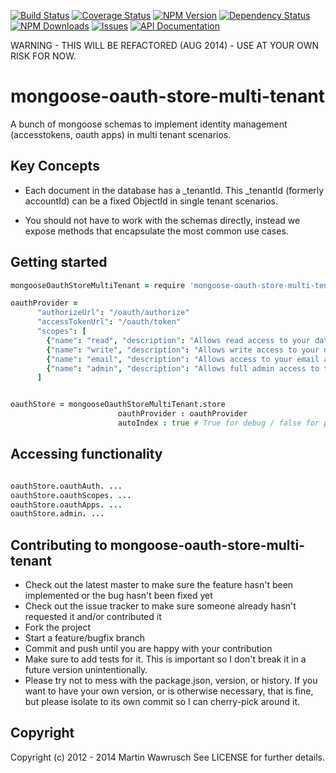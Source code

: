 [![Build Status](https://travis-ci.org/codedoctor/mongoose-oauth-store-multi-tenant.svg?branch=master)](https://travis-ci.org/codedoctor/mongoose-oauth-store-multi-tenant)
[![Coverage Status](https://img.shields.io/coveralls/codedoctor/mongoose-oauth-store-multi-tenant.svg)](https://coveralls.io/r/codedoctor/mongoose-oauth-store-multi-tenant)
[![NPM Version](http://img.shields.io/npm/v/mongoose-oauth-store-multi-tenant.svg)](https://www.npmjs.org/package//mongoose-oauth-store-multi-tenant)
[![Dependency Status](https://gemnasium.com/codedoctor/mongoose-oauth-store-multi-tenant.svg)](https://gemnasium.com/codedoctor/mongoose-oauth-store-multi-tenant)
[![NPM Downloads](http://img.shields.io/npm/dm/mongoose-oauth-store-multi-tenant.svg)](https://www.npmjs.org/package/mongoose-oauth-store-multi-tenant)
[![Issues](http://img.shields.io/github/issues/codedoctor/mongoose-oauth-store-multi-tenant.svg)](https://github.com/codedoctor/mongoose-oauth-store-multi-tenant/issues)
[![API Documentation](http://img.shields.io/badge/API-Documentation-ff69b4.svg)](http://coffeedoc.info/github/codedoctor/mongoose-oauth-store-multi-tenant)

WARNING - THIS WILL BE REFACTORED (AUG 2014) - USE AT YOUR OWN RISK FOR NOW.

mongoose-oauth-store-multi-tenant
=================================

A bunch of mongoose schemas to implement identity management (accesstokens, oauth apps) in multi tenant scenarios.

## Key Concepts

* Each document in the database has a _tenantId. This _tenantId (formerly accountId) can be a fixed ObjectId in single tenant scenarios.

* You should not have to work with the schemas directly, instead we expose methods that encapsulate the most common use cases.

## Getting started

```coffeescript
mongooseOauthStoreMultiTenant = require 'mongoose-oauth-store-multi-tenant'

oauthProvider = 
      "authorizeUrl": "/oauth/authorize"
      "accessTokenUrl": "/oauth/token"
      "scopes": [
        {"name": "read", "description": "Allows read access to your data.", "developerDescription": "", "roles": ["public"]},
        {"name": "write", "description": "Allows write access to your data.", "developerDescription": "", "roles": ["public"]},
        {"name": "email", "description": "Allows access to your email address.", "developerDescription": "", "roles": ["public"]},
        {"name": "admin", "description": "Allows full admin access to the platform.", "developerDescription": "", "roles": ["admin"]}
      ]


oauthStore = mongooseOauthStoreMultiTenant.store 
                        oauthProvider : oauthProvider
                        autoIndex : true # True for debug / false for production

```
## Accessing functionality

```coffeescript

oauthStore.oauthAuth. ...
oauthStore.oauthScopes. ...
oauthStore.oauthApps. ...
oauthStore.admin. ...

```

## Contributing to mongoose-oauth-store-multi-tenant
 
* Check out the latest master to make sure the feature hasn't been implemented or the bug hasn't been fixed yet
* Check out the issue tracker to make sure someone already hasn't requested it and/or contributed it
* Fork the project
* Start a feature/bugfix branch
* Commit and push until you are happy with your contribution
* Make sure to add tests for it. This is important so I don't break it in a future version unintentionally.
* Please try not to mess with the package.json, version, or history. If you want to have your own version, or is otherwise necessary, that is fine, but please isolate to its own commit so I can cherry-pick around it.

## Copyright

Copyright (c) 2012 - 2014 Martin Wawrusch See LICENSE for
further details.


